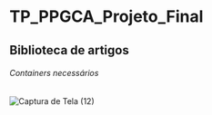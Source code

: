 # TP_PPGCA_Projeto_Final

## Biblioteca de artigos

###### Containers necessários
![Captura de Tela (12)](https://user-images.githubusercontent.com/65691783/83584490-adfe9a00-a51d-11ea-8538-d43486262612.png)
